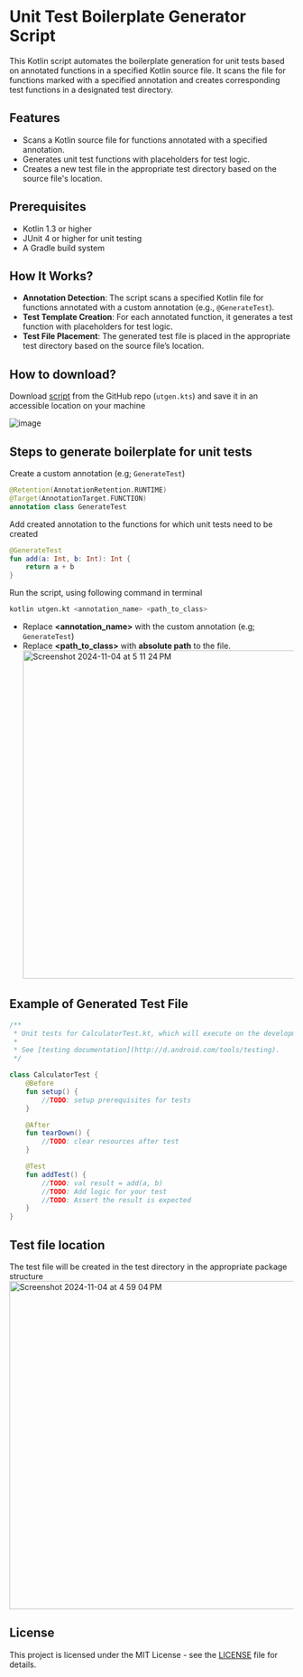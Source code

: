 # Unit Test Boilerplate Generator Script

This Kotlin script automates the boilerplate generation for unit tests based on annotated functions in a specified Kotlin source file. It scans the file for functions marked with a specified annotation and creates corresponding test functions in a designated test directory.

## Features

- Scans a Kotlin source file for functions annotated with a specified annotation.
- Generates unit test functions with placeholders for test logic.
- Creates a new test file in the appropriate test directory based on the source file's location.

## Prerequisites

- Kotlin 1.3 or higher
- JUnit 4 or higher for unit testing
- A Gradle build system

## How It Works?
- **Annotation Detection**: The script scans a specified Kotlin file for functions annotated with a custom annotation (e.g., `@GenerateTest`).
- **Test Template Creation**: For each annotated function, it generates a test function with placeholders for test logic.
- **Test File Placement**: The generated test file is placed in the appropriate test directory based on the source file’s location.

## How to download?
Download [script](https://github.com/raystatic/UnitTestGenerator/blob/main/utgen.kts) from the GitHub repo (``utgen.kts``) and save it in an accessible location on your machine

![image](https://s6.ezgif.com/tmp/ezgif-6-1240ecee46.gif)

## Steps to generate boilerplate for unit tests
Create a custom annotation (e.g; ``GenerateTest``)
```kotlin
@Retention(AnnotationRetention.RUNTIME)
@Target(AnnotationTarget.FUNCTION)
annotation class GenerateTest
```
Add created annotation to the functions for which unit tests need to be created
```kotlin
@GenerateTest
fun add(a: Int, b: Int): Int {
    return a + b
}
```

Run the script, using following command in terminal

```bash
kotlin utgen.kt <annotation_name> <path_to_class>
```
- Replace **<annotation_name>** with the custom annotation (e.g; `GenerateTest`)
- Replace **<path_to_class>** with **absolute path** to the file.<img width="581" alt="Screenshot 2024-11-04 at 5 11 24 PM" src="https://github.com/user-attachments/assets/1d7e8f1c-8219-4653-aec4-70c9556edbc9">

## Example of Generated Test File

```kotlin
/**
 * Unit tests for CalculatorTest.kt, which will execute on the development machine (host).
 *
 * See [testing documentation](http://d.android.com/tools/testing).
 */

class CalculatorTest {
    @Before
    fun setup() {
        //TODO: setup prerequisites for tests
    }

    @After
    fun tearDown() {
        //TODO: clear resources after test
    }

    @Test
    fun addTest() {
        //TODO: val result = add(a, b)
        //TODO: Add logic for your test
        //TODO: Assert the result is expected
    }
}
```

## Test file location
The test file will be created in the test directory in the appropriate package structure
<img width="581" alt="Screenshot 2024-11-04 at 4 59 04 PM" src="https://github.com/user-attachments/assets/93460b75-8935-4385-9ed7-94b6db7110c8">

## License

This project is licensed under the MIT License - see the [LICENSE](LICENSE) file for details.
